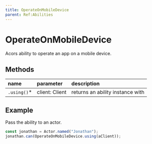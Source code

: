 ```yaml
---
title: OperateOnMobileDevice
parent: Ref:Abilities
---
```


# OperateOnMobileDevice

Acors ability to operate an app on a mobile device.

## Methods

| name        | parameter                 | description                                     |
| :---        | :---                      | :---                                            |
| `.using()`* | client: Client | returns an ability instance with                |

## Example

Pass the ability to an actor.

```typescript
const jonathan = Actor.named("Jonathan");
jonathan.can(OperateOnMobileDevice.using(aClient));

